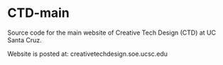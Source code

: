 # CTD-main
Source code for the main website of Creative Tech Design (CTD) at UC Santa Cruz. 

Website is posted at: creativetechdesign.soe.ucsc.edu
